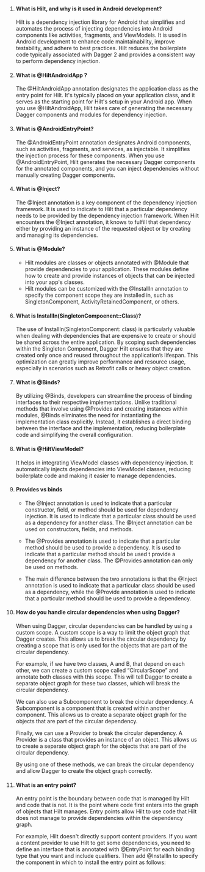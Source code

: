 1. #### What is Hilt, and why is it used in Android development?
   Hilt is a dependency injection library for Android that simplifies and automates the process of injecting dependencies into Android components like activities, fragments, and
   ViewModels. It is used in Android development to enhance code maintainability, improve testability, and adhere to best practices. Hilt reduces the boilerplate code typically
   associated with Dagger 2 and provides a consistent way to perform dependency injection.

2. #### What is @HiltAndroidApp ?
   The @HiltAndroidApp annotation designates the application class as the entry point for Hilt. It's typically placed on your application class, and it serves as the starting point for
   Hilt's setup in your Android app. When you use @HiltAndroidApp, Hilt takes care of generating the necessary Dagger components and modules for dependency injection.

3. #### What is @AndroidEntryPoint?
   The @AndroidEntryPoint annotation designates Android components, such as activities, fragments, and services, as injectable. It simplifies the injection process for these
   components. When you use @AndroidEntryPoint, Hilt generates the necessary Dagger components for the annotated components, and you can inject dependencies without manually creating
   Dagger components.

4. #### What is @Inject?
   The @Inject annotation is a key component of the dependency injection framework. It is used to indicate to Hilt that a particular dependency needs to be provided by the dependency
   injection framework. When Hilt encounters the @Inject annotation, it knows to fulfill that dependency either by providing an instance of the requested object or by creating and
   managing its dependencies.

5. #### What is @Module?
   - Hilt modules are classes or objects annotated with @Module that provide dependencies to your application. These modules define how to create and provide instances of objects that
   can be injected into your app's classes.
   - Hilt modules can be customized with the @InstallIn annotation to specify the component scope they are installed in, such as SingletonComponent, ActivityRetainedComponent, or
     others.

6. #### What is InstallIn(SingletonCompoenent::Class)?
   The use of InstallIn(SingletonComponent: class) is particularly valuable when dealing with dependencies that are expensive to create or should be shared across the entire
   application. By scoping such dependencies within the Singleton Component, Dagger Hilt ensures that they are created only once and reused throughout the application’s lifespan. This
   optimization can greatly improve performance and resource usage, especially in scenarios such as Retrofit calls or heavy object creation.

7. #### What is @Binds?
   By utilizing @Binds, developers can streamline the process of binding interfaces to their respective implementations. Unlike traditional methods that involve using @Provides and
   creating instances within modules, @Binds eliminates the need for instantiating the implementation class explicitly. Instead, it establishes a direct binding between the interface
   and the implementation, reducing boilerplate code and simplifying the overall configuration.

8. #### What is @HiltViewModel?
   It helps in integrating ViewModel classes with dependency injection. It automatically injects dependencies into ViewModel classes, reducing boilerplate code and making it easier to
   manage dependencies.

9. #### Provides vs binds
   - The @Inject annotation is used to indicate that a particular constructor, field, or method should be used for dependency injection. It is used to indicate that a particular class
   should be used as a dependency for another class. The @Inject annotation can be used on constructors, fields, and methods.

   - The @Provides annotation is used to indicate that a particular method should be used to provide a dependency. It is used to indicate that a particular method should be used t
   provide a dependency for another class. The @Provides annotation can only be used on methods.

   - The main difference between the two annotations is that the @Inject annotation is used to indicate that a particular class should be used as a dependency, while the @Provide
   annotation is used to indicate that a particular method should be used to provide a dependency.

10. #### How do you handle circular dependencies when using Dagger?
    When using Dagger, circular dependencies can be handled by using a custom scope. A custom scope is a way to limit the object graph that Dagger creates. This allows us to break the
    circular dependency by creating a scope that is only used for the objects that are part of the circular dependency.

    For example, if we have two classes, A and B, that depend on each other, we can create a custom scope called “CircularScope” and annotate both classes with this scope. This will
    tell Dagger to create a separate object graph for these two classes, which will break the circular dependency.

    We can also use a Subcomponent to break the circular dependency. A Subcomponent is a component that is created within another component. This allows us to create a separate object
    graph for the objects that are part of the circular dependency.

    Finally, we can use a Provider to break the circular dependency. A Provider is a class that provides an instance of an object. This allows us to create a separate object graph for
    the objects that are part of the circular dependency.

    By using one of these methods, we can break the circular dependency and allow Dagger to create the object graph correctly.

11. #### What is an entry point?
    An entry point is the boundary between code that is managed by Hilt and code that is not. It is the point where code first enters into the graph of objects that Hilt manages. Entry
    points allow Hilt to use code that Hilt does not manage to provide dependencies within the dependency graph.

    For example, Hilt doesn't directly support content providers. If you want a content provider to use Hilt to get some dependencies, you need to define an interface that is annotated
    with @EntryPoint for each binding type that you want and include qualifiers. Then add @InstallIn to specify the component in which to install the entry point as follows:



